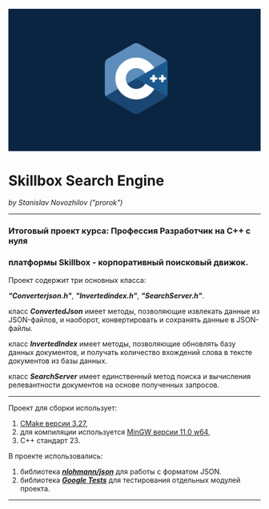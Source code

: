 ![C++.jpg](C++.jpg)
# Skillbox Search Engine
_by Stanislav Novozhilov ("prorok")_
___

### Итоговый проект курса: Профессия Разработчик на C++ с нуля 
### платформы Skillbox - корпоративный поисковый движок.

Проект содержит три основных класса:

___"Converterjson.h"___, 
___"Invertedindex.h"___, 
___"SearchServer.h"___.

класс ___ConvertedJson___ имеет методы, позволяющие извлекать данные из JSON-файлов, и наоборот, 
конвертировать и сохранять данные в JSON-файлы.

класс ___InvertedIndex___ имеет методы, позволяющие обновлять базу данных документов, и получать
количество вхождений слова в тексте документов из базы данных.

класс ___SearchServer___ имеет единственный метод поиска и вычисления релевантности документов 
на основе полученных запросов.
___
Проект для сборки использует: 
1. [CMake версии 3.27](https://cmake.org/download/),
2. для компиляции используется 
[MinGW версии 11.0 w64](https://github.com/niXman/mingw-builds-binaries/releases/tag/13.2.0-rt_v11-rev1),
3. С++ стандарт 23.

В проекте использовались:
1. библиотека ___[nlohmann/json](https://github.com/nlohmann/json?ysclid=lrq5qo3vz517308901)___ для работы с форматом JSON.
2. библиотека ___[Google Tests](https://github.com/google/googletest?ysclid=lrq6bc00wy323673298)___ 
для тестирования отдельных модулей проекта. 
___
